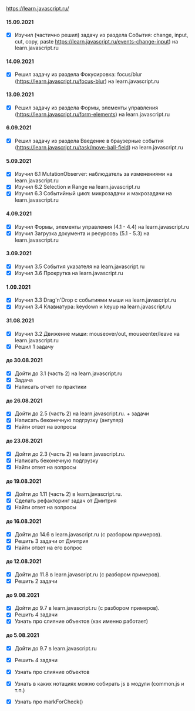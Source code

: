 
https://learn.javascript.ru/

#### 15.09.2021
- [x] Изучил (частично решил) задачу из раздела События: change, input, cut, copy, paste https://learn.javascript.ru/events-change-input) на learn.javascript.ru

#### 14.09.2021
- [x] Решил задачу из раздела Фокусировка: focus/blur (https://learn.javascript.ru/focus-blur) на learn.javascript.ru

#### 13.09.2021
- [x] Решил задачу из раздела Формы, элементы управления (https://learn.javascript.ru/form-elements) на learn.javascript.ru

#### 6.09.2021
- [x] Решил задачу из раздела Введение в браузерные события (https://learn.javascript.ru/task/move-ball-field) на learn.javascript.ru

#### 5.09.2021
- [x] Изучил 6.1 MutationObserver: наблюдатель за изменениями на learn.javascript.ru
- [x] Изучил 6.2 Selection и Range на learn.javascript.ru
- [x] Изучил 6.3 Событийный цикл: микрозадачи и макрозадачи на learn.javascript.ru

#### 4.09.2021
- [x] Изучил Формы, элементы управления (4.1 - 4.4) на learn.javascript.ru
- [x] Изучил Загрузка документа и ресурсовь (5.1 - 5.3) на learn.javascript.ru

#### 3.09.2021
- [x] Изучил 3.5 События указателя на learn.javascript.ru
- [x] Изучил 3.6 Прокрутка на learn.javascript.ru

#### 1.09.2021
- [x] Изучил 3.3 Drag'n'Drop с событиями мыши на learn.javascript.ru
- [x] Изучил 3.4 Клавиатура: keydown и keyup на learn.javascript.ru

#### 31.08.2021
- [x] Изучил 3.2 Движение мыши: mouseover/out, mouseenter/leave на learn.javascript.ru
- [x] Решил 1 задачу

#### до 30.08.2021
- [x] Дойти до 3.1 (часть 2) на learn.javascript.ru
- [x] Задача
- [x] Написать отчет по практики

#### до 26.08.2021
- [x] Дойти до 2.5 (часть 2) на learn.javascript.ru. + задачи
- [x] Написать беконечную подгрузку (ангуляр)
- [x] Найти ответ на вопросы

#### до 23.08.2021
- [x] Дойти до 2.3 (часть 2) на learn.javascript.ru.
- [x] Написать беконечную подгрузку
- [x] Найти ответ на вопросы

#### до 19.08.2021
- [x] Дойти до 1.11 (часть 2) в learn.javascript.ru.
- [x] Сделать рефакторинг задач от Дмитрия
- [x] Найти ответ на вопросы

#### до 16.08.2021
- [x] Дойти до 14.6 в learn.javascript.ru (с разбором примеров).
- [x] Решить 3 задачи от Дмитрия
- [x] Найти ответ на его вопрос

#### до 12.08.2021
- [x] Дойти до 11.8 в learn.javascript.ru (с разбором примеров).
- [x] Решить 2 задачи 

#### до 9.08.2021
- [x] Дойти до 9.7 в learn.javascript.ru (с разбором примеров).
- [x] Решить 4 задачи 
- [x] Узнать про слияние объектов (как именно работает)

#### до 5.08.2021
- [x] Дойти до 9.7 в learn.javascript.ru
- [x] Решить 4 задачи 
- [x] Узнать про слияние объектов
- [x] Узнать в каких нотациях можно собирать js в модули (common.js и т.п.)
- [x] Узнать про markForCheck() 



